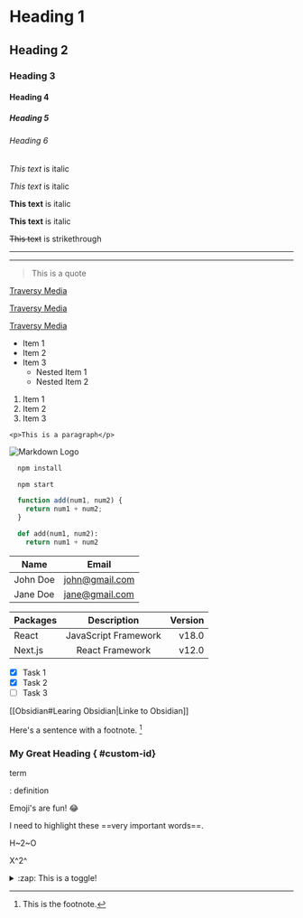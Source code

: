 <!-- Headings -->
# Heading 1
## Heading 2
### Heading 3
#### Heading 4
##### Heading 5
###### Heading 6

<!-- Italics -->
*This text* is italic

_This text_ is italic

<!-- Strong -->
**This text** is italic

__This text__ is italic

<!-- Strikethrough -->
~~This text~~ is strikethrough

<!-- Horizontal Rule -->

---
___

<!-- Blockquote -->
> This is a quote

<!-- Links -->
[Traversy Media](http://www.traversymedia.com)

[Traversy Media](http://www.traversymedia.com "Traversy Media")

<!-- REF Link -->
[cs]: http://www.traversymedia.com "This is Ref Link"
[Traversy Media][cs]
<!-- UL -->
* Item 1
* Item 2
* Item 3
  * Nested Item 1
  * Nested Item 2

<!-- OL -->
1. Item 1
1. Item 2
1. Item 3

<!-- Inline Code Block -->
`<p>This is a paragraph</p>`

<!-- Images -->
![Markdown Logo](https://markdown-here.com/img/icon256.png)

<!-- Github Markdown -->

<!-- Code Blocks -->
```bash
  npm install

  npm start
```

```javascript
  function add(num1, num2) {
    return num1 + num2;
  }
```

```python
  def add(num1, num2):
    return num1 + num2
```

<!-- Tables -->
| Name     | Email          |
| -------- | -------------- |
| John Doe | john@gmail.com |
| Jane Doe | jane@gmail.com |
<!-- Tables Aling --> 
| Packages | Description          | Version |
| :---     |    :----:            |    ---: |
| React    | JavaScript Framework | v18.0   |
| Next.js  | React Framework      | v12.0   |
<!-- Task List -->
* [x] Task 1
* [x] Task 2
* [ ] Task 3

<!-- Link to Obsidian -->
[[Obsidian#Learing Obsidian|Linke to Obsidian]]

<!-- Footnote -->
Here's a sentence with a footnote. [^1]  

[^1]:  This is the footnote.

<!-- Heading ID -->

###  My Great Heading  { #custom-id}

<!-- Definition List -->

term

: definition


<!-- Emoji -->

Emoji's are fun! :joy:


  <!-- Highlight -->

I need to highlight these ==very important words==.

  
<!-- Subscript -->

H~2~O

  
<!-- Superscript -->
 
X^2^

<!-- Comments -->


[This is a hidden comment.]: # 

<!-- Toggle -->

<details>
  <summary>:zap: This is a toggle!</summary>
  Contents of toggle.
</details>



